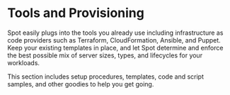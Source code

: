 # Tools and Provisioning

Spot easily plugs into the tools you already use including infrastructure as code providers such as Terraform, CloudFormation, Ansible, and Puppet. Keep your existing templates in place, and let Spot determine and enforce the best possible mix of server sizes, types, and lifecycles for your workloads.

This section includes setup procedures, templates, code and script samples, and other goodies to help you get going.
